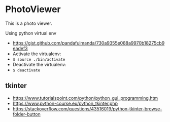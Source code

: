 # PhotoViewer

This is a photo viewer.

Using python virtual env

- https://gist.github.com/pandafulmanda/730a9355e088a9970b18275cb9eadef3
- Activate the virtualenv:
- `$ source ./bin/activate`
- Deactivate the virtualenv:
- `$ deactivate`

## tkinter

- https://www.tutorialspoint.com/python/python_gui_programming.htm
- https://www.python-course.eu/python_tkinter.php
- https://stackoverflow.com/questions/43516019/python-tkinter-browse-folder-button
